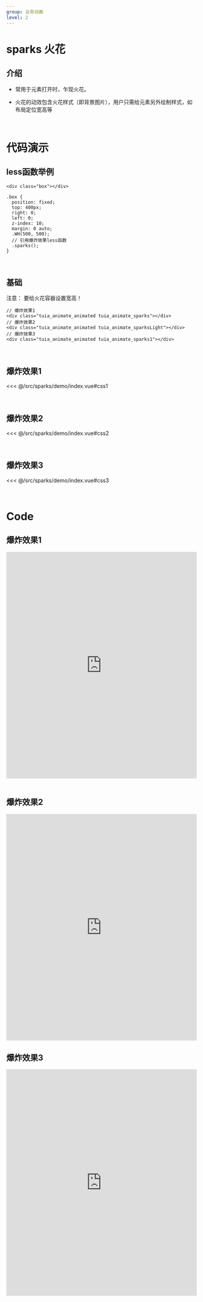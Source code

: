 ```yaml
---
group: 业务动画
level: 2
---
```


# sparks 火花

## 介绍
* 常用于元素打开时，乍现火花。

* 火花的动效包含火花样式（即背景图片），用户只需给元素另外绘制样式，如布局定位宽高等
<br />

# 代码演示

## less函数举例

```
<div class="box"></div>

.box {
  position: fixed;
  top: 400px;
  right: 0;
  left: 0;
  z-index: 10;
  margin: 0 auto;
  .WH(500, 500);
  // 引用爆炸效果less函数
  .sparks();
}
```
<br />

## 基础
注意： 要给火花容器设置宽高！
```
// 爆炸效果1
<div class="tuia_animate_animated tuia_animate_sparks"></div>
// 爆炸效果2
<div class="tuia_animate_animated tuia_animate_sparksLight"></div>
// 爆炸效果3
<div class="tuia_animate_animated tuia_animate_sparks1"></div>
```
<br />

## 爆炸效果1

<<< @/src/sparks/demo/index.vue#css1

<br />

## 爆炸效果2

<<< @/src/sparks/demo/index.vue#css2

<br />

## 爆炸效果3

<<< @/src/sparks/demo/index.vue#css3

<br />

# Code

## 爆炸效果1

<iframe allowfullscreen="true" allowpaymentrequest="true" allowtransparency="true" frameborder="0" height="600" width="100%" scrolling="no" style="width: 100%; overflow:hidden; display:block;" loading="lazy" src="https://codepen.io/xieshiyi/embed/XWgXbqo?height=265&theme-id=dark&default-tab=css%2Cresult&user=eltonmesquita&slug-hash=oNjGGbw&pen-title=Prefers-reduce-motion%20media%20query&name=cp_embed_1"></iframe>

<br />

## 爆炸效果2

<iframe allowfullscreen="true" allowpaymentrequest="true" allowtransparency="true" frameborder="0" height="600" width="100%" scrolling="no" style="width: 100%; overflow:hidden; display:block;" loading="lazy" src="https://codepen.io/xieshiyi/embed/JjJGdmg?height=265&theme-id=dark&default-tab=css%2Cresult&user=eltonmesquita&slug-hash=oNjGGbw&pen-title=Prefers-reduce-motion%20media%20query&name=cp_embed_1"></iframe>

## 爆炸效果3

<iframe allowfullscreen="true" allowpaymentrequest="true" allowtransparency="true" frameborder="0" height="600" width="100%" scrolling="no" style="width: 100%; overflow:hidden; display:block;" loading="lazy" src="https://codepen.io/xieshiyi/embed/XWepLJW?height=265&theme-id=dark&default-tab=css%2Cresult&user=eltonmesquita&slug-hash=oNjGGbw&pen-title=Prefers-reduce-motion%20media%20query&name=cp_embed_1"></iframe>